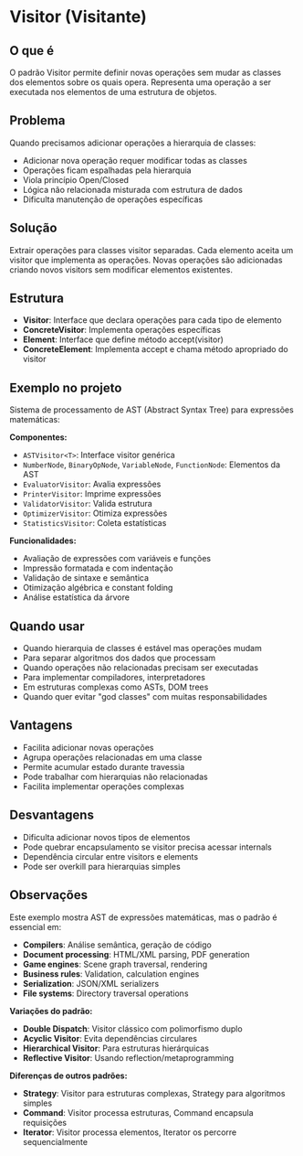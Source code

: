 # Visitor (Visitante)

## O que é

O padrão Visitor permite definir novas operações sem mudar as classes dos elementos sobre os quais opera. Representa uma operação a ser executada nos elementos de uma estrutura de objetos.

## Problema

Quando precisamos adicionar operações a hierarquia de classes:
- Adicionar nova operação requer modificar todas as classes
- Operações ficam espalhadas pela hierarquia
- Viola princípio Open/Closed
- Lógica não relacionada misturada com estrutura de dados
- Dificulta manutenção de operações específicas

## Solução

Extrair operações para classes visitor separadas. Cada elemento aceita um visitor que implementa as operações. Novas operações são adicionadas criando novos visitors sem modificar elementos existentes.

## Estrutura

- **Visitor**: Interface que declara operações para cada tipo de elemento
- **ConcreteVisitor**: Implementa operações específicas
- **Element**: Interface que define método accept(visitor)
- **ConcreteElement**: Implementa accept e chama método apropriado do visitor

## Exemplo no projeto

Sistema de processamento de AST (Abstract Syntax Tree) para expressões matemáticas:

**Componentes:**
- `ASTVisitor<T>`: Interface visitor genérica
- `NumberNode`, `BinaryOpNode`, `VariableNode`, `FunctionNode`: Elementos da AST
- `EvaluatorVisitor`: Avalia expressões
- `PrinterVisitor`: Imprime expressões
- `ValidatorVisitor`: Valida estrutura
- `OptimizerVisitor`: Otimiza expressões
- `StatisticsVisitor`: Coleta estatísticas

**Funcionalidades:**
- Avaliação de expressões com variáveis e funções
- Impressão formatada e com indentação
- Validação de sintaxe e semântica
- Otimização algébrica e constant folding
- Análise estatística da árvore

## Quando usar

- Quando hierarquia de classes é estável mas operações mudam
- Para separar algoritmos dos dados que processam
- Quando operações não relacionadas precisam ser executadas
- Para implementar compiladores, interpretadores
- Em estruturas complexas como ASTs, DOM trees
- Quando quer evitar "god classes" com muitas responsabilidades

## Vantagens

- Facilita adicionar novas operações
- Agrupa operações relacionadas em uma classe
- Permite acumular estado durante travessia
- Pode trabalhar com hierarquias não relacionadas
- Facilita implementar operações complexas

## Desvantagens

- Dificulta adicionar novos tipos de elementos
- Pode quebrar encapsulamento se visitor precisa acessar internals
- Dependência circular entre visitors e elements
- Pode ser overkill para hierarquias simples

## Observações

Este exemplo mostra AST de expressões matemáticas, mas o padrão é essencial em:
- **Compilers**: Análise semântica, geração de código
- **Document processing**: HTML/XML parsing, PDF generation
- **Game engines**: Scene graph traversal, rendering
- **Business rules**: Validation, calculation engines
- **Serialization**: JSON/XML serializers
- **File systems**: Directory traversal operations

**Variações do padrão:**
- **Double Dispatch**: Visitor clássico com polimorfismo duplo
- **Acyclic Visitor**: Evita dependências circulares
- **Hierarchical Visitor**: Para estruturas hierárquicas
- **Reflective Visitor**: Usando reflection/metaprogramming

**Diferenças de outros padrões:**
- **Strategy**: Visitor para estruturas complexas, Strategy para algoritmos simples
- **Command**: Visitor processa estruturas, Command encapsula requisições
- **Iterator**: Visitor processa elementos, Iterator os percorre sequencialmente